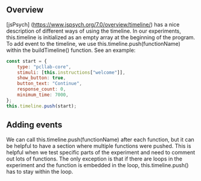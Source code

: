 ## Overview
[jsPsych] (https://www.jspsych.org/7.0/overview/timeline/) has a nice description of different ways of using the timeline. In our experiments, this.timeline is initialized as an empty array at the beginning of the program. To add event to the timeline, we use this.timeline.push(functionName) within the buildTimeline() function. See an example:
```js
const start = {
    type: "pcllab-core",
    stimuli: [this.instructions["welcome"]],
    show_button: true,
    button_text: "Continue",
    response_count: 0,
    minimum_time: 7000,
};
this.timeline.push(start);
```

## Adding events
We can call this.timeline.push(functionName) after each function, but it can be helpful to have a section where multiple functions were pushed. This is helpful when we test specific parts of the experiment and need to comment out lots of functions. The only exception is that if there are loops in the experiment and the function is embedded in the loop, this.timeline.push() has to stay within the loop.


